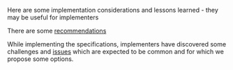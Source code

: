 Here are some implementation considerations and lessons learned - they may be useful for implementers


There are some [recommendations](recommendations.html) 

While implementing the specifications, implementers have discovered some challenges and [issues](issues.html) which are expected to be common and for which we propose some options.
